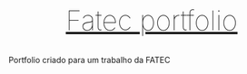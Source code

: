 [<h1 style="font-size: 3rem; text-align: center; font-weight: 100; color: #450052" onmouseover="this.style.color = '#c100e6'" onmouseout="this.style.color = '#450052'">Fatec portfolio</h1>](https://meawcafe.github.io/fatec-portfolio/)

Portfolio criado para um trabalho da FATEC

